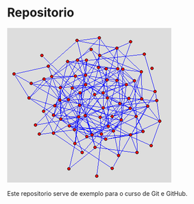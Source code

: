 # Repositorio

![Screenshot](Figura.png)

Este repositorio serve de exemplo para o curso de Git e GitHub.
